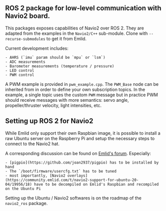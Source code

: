 ## ROS 2 package for low-level communication with Navio2 board.

This packages exposes capabilities of Navio2 over ROS 2. They are adapted from the examples in the `Navio2/C++` sub-module. Clone with `--recurse-submodules` to get it from Emlid.

Current development includes:

    - AHRS (`imu` param should be `mpu` or `lsm`)
    - ADC measurements
    - Barometer measurements (temperature / pressure)
    - LED control
    - PWM control
        
A PWM example is provided in `pwm_example.cpp`. The `PWM_Base` node can be inherited from in order to define your own subscription topics. In the example, a single topic uses the custom `PWM` message but in practice PWM should receive messages with more semantics: servo angle, propeller/thruster velocity, light intensities, etc.

## Setting up ROS 2 for Navio2

While Emlid only support their own Raspbian image, it is possible to install a raw Ubuntu server on the Raspberry Pi and setup the necessary steps to connect to the Navio2 hat.

A corresponding discussion can be found on [Emlid's forum](https://community.emlid.com/t/navio2-support-for-ubuntu-20-04/19956). Especially:

    - [pigpio](https://github.com/joan2937/pigpio) has to be installed by hand 
    - The `/boot/firmware/usercfg.txt` has to be tuned
    - most importantly, [Navio2 overlays](https://community.emlid.com/t/navio2-support-for-ubuntu-20-04/19956/18) have to be decompiled on Emlid's Raspbian and recompiled on the Ubuntu Pi

Setting up the Ubuntu / Navio2 softwares is on the roadmap of the `navio2_ros` package.

